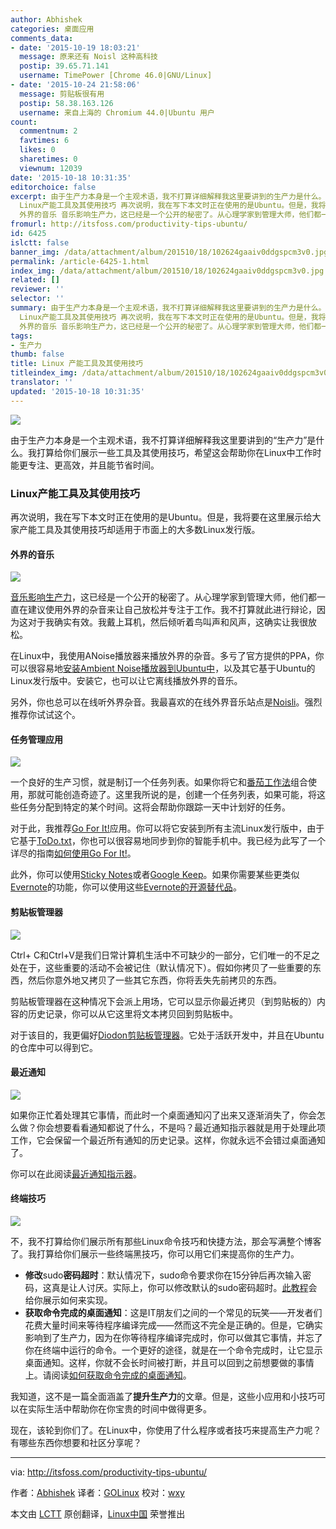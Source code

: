 ```yaml
---
author: Abhishek
categories: 桌面应用
comments_data:
- date: '2015-10-19 18:03:21'
  message: 原来还有 Noisl 这种高科技
  postip: 39.65.71.141
  username: TimePower [Chrome 46.0|GNU/Linux]
- date: '2015-10-24 21:58:06'
  message: 剪贴板很有用
  postip: 58.38.163.126
  username: 来自上海的 Chromium 44.0|Ubuntu 用户
count:
  commentnum: 2
  favtimes: 6
  likes: 0
  sharetimes: 0
  viewnum: 12039
date: '2015-10-18 10:31:35'
editorchoice: false
excerpt: 由于生产力本身是一个主观术语，我不打算详细解释我这里要讲到的生产力是什么。我打算给你们展示一些工具及其使用技巧，希望这会帮助你在Linux中工作时能更专注、更高效，并且能节省时间。
  Linux产能工具及其使用技巧 再次说明，我在写下本文时正在使用的是Ubuntu。但是，我将要在这里展示给大家产能工具及其使用技巧却适用于市面上的大多数Linux发行版。
  外界的音乐 音乐影响生产力，这已经是一个公开的秘密了。从心理学家到管理大师，他们都一直在建议使用外界的杂音来让自己放松并专注于工作。我不打算就此进行辩论，因为这对于我确实
fromurl: http://itsfoss.com/productivity-tips-ubuntu/
id: 6425
islctt: false
banner_img: /data/attachment/album/201510/18/102624gaaiv0ddgspcm3v0.jpg
permalink: /article-6425-1.html
index_img: /data/attachment/album/201510/18/102624gaaiv0ddgspcm3v0.jpg
related: []
reviewer: ''
selector: ''
summary: 由于生产力本身是一个主观术语，我不打算详细解释我这里要讲到的生产力是什么。我打算给你们展示一些工具及其使用技巧，希望这会帮助你在Linux中工作时能更专注、更高效，并且能节省时间。
  Linux产能工具及其使用技巧 再次说明，我在写下本文时正在使用的是Ubuntu。但是，我将要在这里展示给大家产能工具及其使用技巧却适用于市面上的大多数Linux发行版。
  外界的音乐 音乐影响生产力，这已经是一个公开的秘密了。从心理学家到管理大师，他们都一直在建议使用外界的杂音来让自己放松并专注于工作。我不打算就此进行辩论，因为这对于我确实
tags:
- 生产力
thumb: false
title: Linux 产能工具及其使用技巧
titleindex_img: /data/attachment/album/201510/18/102624gaaiv0ddgspcm3v0.jpg
translator: ''
updated: '2015-10-18 10:31:35'
---
```


![](/data/attachment/album/201510/18/102624gaaiv0ddgspcm3v0.jpg)


由于生产力本身是一个主观术语，我不打算详细解释我这里要讲到的“生产力”是什么。我打算给你们展示一些工具及其使用技巧，希望这会帮助你在Linux中工作时能更专注、更高效，并且能节省时间。


### Linux产能工具及其使用技巧


再次说明，我在写下本文时正在使用的是Ubuntu。但是，我将要在这里展示给大家产能工具及其使用技巧却适用于市面上的大多数Linux发行版。


#### 外界的音乐


![](/data/attachment/album/201510/18/103103q49m2h1cg97am1ic.jpg)


[音乐影响生产力](http://www.helpscout.net/blog/music-productivity/)，这已经是一个公开的秘密了。从心理学家到管理大师，他们都一直在建议使用外界的杂音来让自己放松并专注于工作。我不打算就此进行辩论，因为这对于我确实有效。我戴上耳机，然后倾听着鸟叫声和风声，这确实让我很放松。


在Linux中，我使用ANoise播放器来播放外界的杂音。多亏了官方提供的PPA，你可以很容易地[安装Ambient Noise播放器到Ubuntu中](/article-5233-1.html)，以及其它基于Ubuntu的Linux发行版中。安装它，也可以让它离线播放外界的音乐。


另外，你也总可以在线听外界杂音。我最喜欢的在线外界音乐站点是[Noisli](http://www.noisli.com/)。强烈推荐你试试这个。


#### 任务管理应用


![](/data/attachment/album/201510/18/103104x3v3cdc3xclgytxc.jpg)


一个良好的生产习惯，就是制订一个任务列表。如果你将它和[番茄工作法](https://en.wikipedia.org/wiki/Pomodoro_Technique)组合使用，那就可能创造奇迹了。这里我所说的是，创建一个任务列表，如果可能，将这些任务分配到特定的某个时间。这将会帮助你跟踪一天中计划好的任务。


对于此，我推荐[Go For It!](http://manuel-kehl.de/projects/go-for-it/)应用。你可以将它安装到所有主流Linux发行版中，由于它基于[ToDo.txt](http://todotxt.com/)，你也可以很容易地同步到你的智能手机中。我已经为此写了一个详尽的指南[如何使用Go For It!](/article-5337-1.html)。


此外，你可以使用[Sticky Notes](http://itsfoss.com/indicator-stickynotes-windows-like-sticky-note-app-for-ubuntu/)或者[Google Keep](/article-2634-1.html)。如果你需要某些更类似[Evernote](https://evernote.com/)的功能，你可以使用这些[Evernote的开源替代品](http://itsfoss.com/5-evernote-alternatives-linux/)。


#### 剪贴板管理器


![](/data/attachment/album/201510/18/103105cvpnm10ecjf1wm0a.jpg)


Ctrl+ C和Ctrl+V是我们日常计算机生活中不可缺少的一部分，它们唯一的不足之处在于，这些重要的活动不会被记住（默认情况下）。假如你拷贝了一些重要的东西，然后你意外地又拷贝了一些其它东西，你将丢失先前拷贝的东西。


剪贴板管理器在这种情况下会派上用场，它可以显示你最近拷贝（到剪贴板的）内容的历史记录，你可以从它这里将文本拷贝回到剪贴板中。


对于该目的，我更偏好[Diodon剪贴板管理器](https://esite.ch/tag/diodon/)。它处于活跃开发中，并且在Ubuntu的仓库中可以得到它。


#### 最近通知


![](/data/attachment/album/201510/18/103108l0v0azvnd2av6xg2.jpg)


如果你正忙着处理其它事情，而此时一个桌面通知闪了出来又逐渐消失了，你会怎么做？你会想要看看通知都说了什么，不是吗？最近通知指示器就是用于处理此项工作，它会保留一个最近所有通知的历史记录。这样，你就永远不会错过桌面通知了。


你可以在此阅读[最近通知指示器](http://itsfoss.com/7-best-indicator-applets-for-ubuntu-13-10/)。


#### 终端技巧


![](/data/attachment/album/201510/18/103108eycrzyt6tddacy66.png)


不，我不打算给你们展示所有那些Linux命令技巧和快捷方法，那会写满整个博客了。我打算给你们展示一些终端黑技巧，你可以用它们来提高你的生产力。


* **修改**sudo**密码超时**：默认情况下，sudo命令要求你在15分钟后再次输入密码，这真是让人讨厌。实际上，你可以修改默认的sudo密码超时。[此教程](http://itsfoss.com/change-sudo-password-timeout-ubuntu/)会给你展示如何来实现。
* **获取命令完成的桌面通知**：这是IT朋友们之间的一个常见的玩笑——开发者们花费大量时间来等待程序编译完成——然而这不完全是正确的。但是，它确实影响到了生产力，因为在你等待程序编译完成时，你可以做其它事情，并忘了你在终端中运行的命令。一个更好的途径，就是在一个命令完成时，让它显示桌面通知。这样，你就不会长时间被打断，并且可以回到之前想要做的事情上。请阅读[如何获取命令完成的桌面通知](http://itsfoss.com/notification-terminal-command-completion-ubuntu/)。


我知道，这不是一篇全面涵盖了**提升生产力**的文章。但是，这些小应用和小技巧可以在实际生活中帮助你在你宝贵的时间中做得更多。


现在，该轮到你们了。在Linux中，你使用了什么程序或者技巧来提高生产力呢？有哪些东西你想要和社区分享呢？




---


via: <http://itsfoss.com/productivity-tips-ubuntu/>


作者：[Abhishek](http://itsfoss.com/author/abhishek/) 译者：[GOLinux](https://github.com/GOLinux) 校对：[wxy](https://github.com/wxy)


本文由 [LCTT](https://github.com/LCTT/TranslateProject) 原创翻译，[Linux中国](http://linux.cn/) 荣誉推出